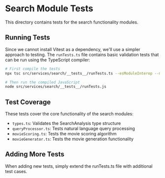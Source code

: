
# Search Module Tests

This directory contains tests for the search functionality modules.

## Running Tests

Since we cannot install Vitest as a dependency, we'll use a simpler approach to testing. The `runTests.ts` file contains basic validation tests that can be run using the TypeScript compiler:

```bash
# First compile the tests
npx tsc src/services/search/__tests__/runTests.ts --esModuleInterop --module commonjs

# Then run the compiled JavaScript
node src/services/search/__tests__/runTests.js
```

## Test Coverage

These tests cover the core functionality of the search modules:

- `types.ts`: Validates the SearchAnalysis type structure
- `queryProcessor.ts`: Tests natural language query processing 
- `movieScoring.ts`: Tests the movie scoring algorithm
- `movieGenerator.ts`: Tests the movie generation functionality

## Adding More Tests

When adding new tests, simply extend the runTests.ts file with additional test cases.

